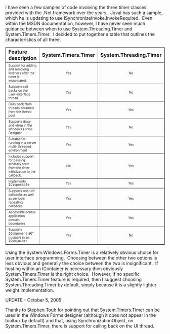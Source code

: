 
I have seen a few samples of code involving the three timer classes provided with the .Net framework over the years.  Juval has such a sample, which he is updating to use ISynchronizeInvoke.InvokeRequired.  Even within the MSDN documentation, however, I have never seen much guidance between when to use System.Threading.Timer and System.Timers.Timer.  I decided to put together a table that outlines the characteristics of all three.

<table border="1"><tbody><tr><td><strong>Feature description</strong></td><td><strong>System.Timers.Timer</strong></td><td><strong>System.Threading.Timer</strong></td><td style="width: 206px;"><strong>System.Windows.Forms.Timer</strong></td></tr><tr><td><span style="font-size: x-small;">Support for adding and removing listeners after the timer is instantiated.</span></td><td align="middle" valign="center"><span style="font-size: x-small;">Yes</span></td><td align="middle" valign="center"><span style="font-size: x-small;">No</span></td><td style="width: 206px;" align="middle" valign="center"><span style="font-size: x-small;">Yes</span></td></tr><tr><td style="height: 21px;"><span style="font-size: x-small;">Supports&nbsp;call backs on the user-interface thread</span></td><td style="height: 21px;" align="middle" valign="center"><span style="font-size: x-small;">Yes</span></td><td style="height: 21px;" align="middle" valign="center"><span style="font-size: x-small;">No</span></td><td style="width: 206px; height: 21px;" align="middle" valign="center"><span style="font-size: x-small;">Yes</span></td></tr><tr><td><span style="font-size: x-small;">Calls back from threads obtained from the thread pool</span></td><td align="middle" valign="center"><span style="font-size: x-small;">Yes</span></td><td align="middle" valign="center"><span style="font-size: x-small;">Yes</span></td><td style="width: 206px;" align="middle" valign="center"><span style="font-size: x-small;">No</span></td></tr><tr><td><span style="font-size: x-small;">Supports drag-and-drop in the Windows Forms Designer</span></td><td align="middle" valign="center"><span style="font-size: x-small;">Yes</span></td><td align="middle" valign="center"><span style="font-size: x-small;">No</span></td><td style="width: 206px;" align="middle" valign="center"><span style="font-size: x-small;">Yes</span></td></tr><tr><td><span style="font-size: x-small;">Suitable for running in a server multi-threaded environment</span></td><td align="middle" valign="center"><span style="font-size: x-small;">Yes</span></td><td align="middle" valign="center"><span style="font-size: x-small;">Yes</span></td><td style="width: 206px;" align="middle" valign="center"><span style="font-size: x-small;">No</span></td></tr><tr><td><span style="font-size: x-small;">Includes support for passing arbitrary state from the timer initialization to the callback.</span></td><td align="middle" valign="center"><span style="font-size: x-small;">No</span></td><td align="middle" valign="center"><span style="font-size: x-small;">Yes</span></td><td style="width: 206px;" align="middle" valign="center"><span style="font-size: x-small;">No</span></td></tr><tr><td><span style="font-size: x-small;">Implements <span style="font-family: Courier New;">IDisposable</span></span></td><td align="middle" valign="center"><span style="font-size: x-small;">Yes</span></td><td align="middle" valign="center"><span style="font-size: x-small;">Yes</span></td><td style="width: 206px;" align="middle" valign="center"><span style="font-size: x-small;">Yes</span></td></tr><tr><td><span style="font-size: x-small;">Supports one-off callbacks as well as periodic repeating callbacks</span></td><td align="middle" valign="center"><span style="font-size: x-small;">Yes</span></td><td align="middle" valign="center"><span style="font-size: x-small;">Yes</span></td><td style="width: 206px;" align="middle" valign="center"><span style="font-size: x-small;">Yes</span></td></tr><tr><td><span style="font-size: x-small;">Accessible across application domain boundaries</span></td><td align="middle" valign="center"><span style="font-size: x-small;">Yes</span></td><td align="middle" valign="center"><span style="font-size: x-small;">Yes</span></td><td style="width: 206px;" align="middle" valign="center"><span style="font-size: x-small;">Yes</span></td></tr><tr><td style="height: 40px;"><span style="font-size: x-small;">Supports <span style="font-family: Courier New;">IComponent</span> â€“ hostable in an <span style="font-family: Courier New;">IContainer</span></span></td><td style="height: 40px;" align="middle" valign="center"><span style="font-size: x-small;">Yes</span></td><td style="height: 40px;" align="middle" valign="center"><span style="font-size: x-small;">No</span></td><td style="width: 206px; height: 40px;" align="middle" valign="center"><span style="font-size: x-small;">Yes</span></td></tr></tbody></table>

Using the System.Windows.Forms.Timer is a relatively obvious choice for user interface programming.  Choosing between the other two options is less obvious and generally the choice between the two is insignificant.  If hosting within an IContainer is necessary then obviously System.Timers.Timer is the right choice.  However, if no specific System.Timers.Timer feature is required, then I suggest choosing System.Threading.Timer by default, simply because it is a slightly lighter weight implementation.

UPDATE - October 5, 2005

Thanks to [Stephen Toub](https://blogs.msdn.com/toub/) for pointing out that System.Timers.Timer can be used in the Windows Forms designer (although it does not appear in the toolbox by default) and that, using SynchronizationObject, on System.Timers.Timer, there is support for calling back on the UI thread.
